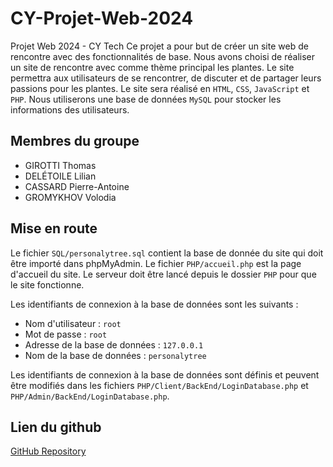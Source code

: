 # CY-Projet-Web-2024

Projet Web 2024 - CY Tech
Ce projet a pour but de créer un site web de rencontre avec des fonctionnalités de base.
Nous avons choisi de réaliser un site de rencontre avec comme thème principal les plantes.
Le site permettra aux utilisateurs de se rencontrer, de discuter et de partager leurs passions pour les plantes.
Le site sera réalisé en `HTML`, `CSS`, `JavaScript` et `PHP`.
Nous utiliserons une base de données `MySQL` pour stocker les informations des utilisateurs.

## Membres du groupe

- GIROTTI Thomas
- DELÉTOILE Lilian
- CASSARD Pierre-Antoine
- GROMYKHOV Volodia

## Mise en route

Le fichier `SQL/personalytree.sql` contient la base de donnée du site qui doit être importé dans phpMyAdmin.
Le fichier `PHP/accueil.php` est la page d'accueil du site.
Le serveur doit être lancé depuis le dossier `PHP` pour que le site fonctionne.

Les identifiants de connexion à la base de données sont les suivants :

- Nom d'utilisateur : `root`
- Mot de passe : `root`
- Adresse de la base de données : `127.0.0.1`
- Nom de la base de données : `personalytree`

Les identifiants de connexion à la base de données sont définis et peuvent être modifiés dans les fichiers `PHP/Client/BackEnd/LoginDatabase.php` et `PHP/Admin/BackEnd/LoginDatabase.php`.

## Lien du github

[GitHub Repository](https://github.com/La-Sussy-Team/CY-Projet-Web-2024)